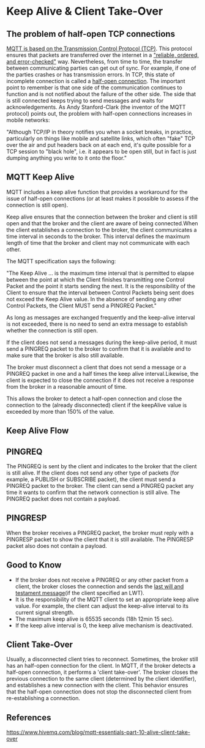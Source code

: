 # Keep Alive & Client Take-Over

## The problem of half-open TCP connections

[MQTT is based on the Transmission Control Protocol (TCP)](https://www.hivemq.com/blog/mqtt-essentials-part-3-client-broker-connection-establishment/). This protocol ensures that packets are transferred over the internet in a ["reliable, ordered, and error-checked"](http://en.wikipedia.org/wiki/Transmission_Control_Protocol) way. Nevertheless, from time to time, the transfer between communicating parties can get out of sync. For example, if one of the parties crashes or has transmission errors. In TCP, this state of incomplete connection is called a [half-open connection](http://en.wikipedia.org/wiki/TCP_half-open). The important point to remember is that one side of the communication continues to function and is not notified about the failure of the other side. The side that is still connected keeps trying to send messages and waits for acknowledgements.
As Andy Stanford-Clark (the inventor of the MQTT protocol) points out, the problem with half-open connections increases in mobile networks:

"Although TCP/IP in theory notifies you when a socket breaks, in practice, particularly on things like mobile and satellite links, which often "fake" TCP over the air and put headers back on at each end, it's quite possible for a TCP session to "black hole", i.e. it appears to be open still, but in fact is just dumping anything you write to it onto the floor."

## MQTT Keep Alive

MQTT includes a keep alive function that provides a workaround for the issue of half-open connections (or at least makes it possible to assess if the connection is still open).

Keep alive ensures that the connection between the broker and client is still open and that the broker and the client are aware of being connected.When the client establishes a connection to the broker, the client communicates a time interval in seconds to the broker. This interval defines the maximum length of time that the broker and client may not communicate with each other.

The MQTT specification says the following:

"The Keep Alive ... is the maximum time interval that is permitted to elapse between the point at which the Client finishes transmitting one Control Packet and the point it starts sending the next. It is the responsibility of the Client to ensure that the interval between Control Packets being sent does not exceed the Keep Alive value. In the absence of sending any other Control Packets, the Client MUST send a PINGREQ Packet."

As long as messages are exchanged frequently and the keep-alive interval is not exceeded, there is no need to send an extra message to establish whether the connection is still open.

If the client does not send a messages during the keep-alive period, it must send a PINGREQ packet to the broker to confirm that it is available and to make sure that the broker is also still available.

The broker must disconnect a client that does not send a message or a PINGREQ packet in one and a half times the keep alive interval.Likewise, the client is expected to close the connection if it does not receive a response from the broker in a reasonable amount of time.

This allows the broker to detect a half-open connection and close the connection to the (already disconnected) client if the keepAlive value is exceeded by more than 150% of the value.

## Keep Alive Flow

## PINGREQ

The PINGREQ is sent by the client and indicates to the broker that the client is still alive. If the client does not send any other type of packets (for example, a PUBLISH or SUBSCRIBE packet), the client must send a PINGREQ packet to the broker. The client can send a PINGREQ packet any time it wants to confirm that the network connection is still alive. The PINGREQ packet does not contain a payload.

## PINGRESP

When the broker receives a PINGREQ packet, the broker must reply with a PINGRESP packet to show the client that it is still available. The PINGRESP packet also does not contain a payload.

## Good to Know

- If the broker does not receive a PINGREQ or any other packet from a client, the broker closes the connection and sends the [last will and testament message](https://www.hivemq.com/blog/mqtt-essentials-part-9-last-will-and-testament/)(if the client specified an LWT).
- It is the responsibility of the MQTT client to set an appropriate keep alive value. For example, the client can adjust the keep-alive interval to its current signal strength.
- The maximum keep alive is 65535 seconds (18h 12min 15 sec).
- If the keep alive interval is 0, the keep alive mechanism is deactivated.

## Client Take-Over

Usually, a disconnected client tries to reconnect. Sometimes, the broker still has an half-open connection for the client. In MQTT, if the broker detects a half-open connection, it performs a 'client take-over'. The broker closes the previous connection to the same client (determined by the client identifier), and establishes a new connection with the client. This behavior ensures that the half-open connection does not stop the disconnected client from re-establishing a connection.

## References

https://www.hivemq.com/blog/mqtt-essentials-part-10-alive-client-take-over
